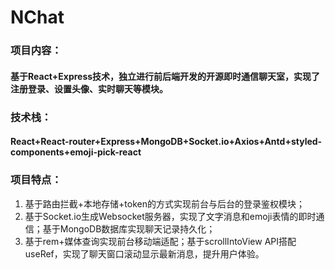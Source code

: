 # NChat
### 项目内容：
#### 基于React+Express技术，独立进行前后端开发的开源即时通信聊天室，实现了注册登录、设置头像、实时聊天等模块。
### 技术栈：
#### React+React-router+Express+MongoDB+Socket.io+Axios+Antd+styled-components+emoji-pick-react
### 项目特点：
1. 基于路由拦截+本地存储+token的方式实现前台与后台的登录鉴权模块；
2. 基于Socket.io生成Websocket服务器，实现了文字消息和emoji表情的即时通信；基于MongoDB数据库实现聊天记录持久化；
3. 基于rem+媒体查询实现前台移动端适配；基于scrollIntoView API搭配useRef，实现了聊天窗口滚动显示最新消息，提升用户体验。
